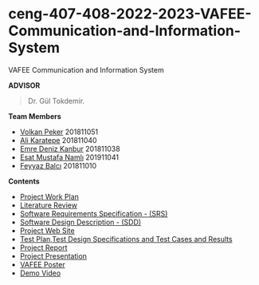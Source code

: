 # ceng-407-408-2022-2023-VAFEE-Communication-and-Information-System
VAFEE Communication and Information System

**ADVISOR**
 
> Dr. Gül Tokdemir.

**Team Members**
- [Volkan Peker](https://github.com/XenonsCM) 201811051
- [Ali Karatepe](https://github.com/beginnerjo) 201811040
- [Emre Deniz Kanbur](https://github.com/edK4137) 201811038
- [Esat Mustafa Namlı](https://github.com/estnml) 201911041
- [Feyyaz Balcı](https://github.com/feyyazbalci) 201811010

**Contents**
- [Project Work Plan](https://docs.google.com/spreadsheets/d/15wcFZF6CW_VpTpYKueRtR6QdrfGKv15NDdiOK7VvtOA/edit#gid=0)
- [Literature Review](https://github.com/CankayaUniversity/ceng-407-408-2022-2023-VAFEE-Communication-and-Information-System/wiki/Literature-Review)
- [Software Requirements Specification - (SRS)](https://github.com/CankayaUniversity/ceng-407-408-2022-2023-VAFEE-Communication-and-Information-System/wiki/Software-Requirement--Specification-(SRS))
- [Software Design Description - (SDD)](https://github.com/CankayaUniversity/ceng-407-408-2022-2023-VAFEE-Communication-and-Information-System/wiki/Software-Design-Description-(SDD))
- [Project Web Site](https://vafee.netlify.app/)
- [Test Plan,Test Design Specifications and Test Cases and Results](https://github.com/CankayaUniversity/ceng-407-408-2022-2023-VAFEE-Communication-and-Information-System/wiki/Test-Plan,Test-Design-Specifications-and-Test-Cases-and-Results)
- [Project Report](https://github.com/CankayaUniversity/ceng-407-408-2022-2023-VAFEE-Communication-and-Information-System/wiki/Project-Report)
- [Project Presentation](https://github.com/CankayaUniversity/ceng-407-408-2022-2023-VAFEE-Communication-and-Information-System/wiki/CENG-407-Presentation)
- [VAFEE Poster](https://github.com/CankayaUniversity/ceng-407-408-2022-2023-VAFEE-Communication-and-Information-System/files/11708871/VAFEEposter.pdf)
- [Demo Video](https://github.com/CankayaUniversity/ceng-407-408-2022-2023-VAFEE-Communication-and-Information-System/wiki/Project-Demo-Video)

